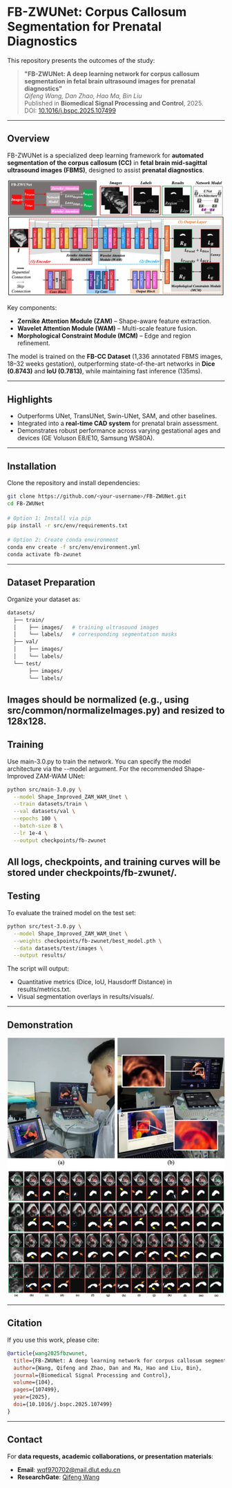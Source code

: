 # FB-ZWUNet: Corpus Callosum Segmentation for Prenatal Diagnostics

This repository presents the outcomes of the study:

> **"FB-ZWUNet: A deep learning network for corpus callosum segmentation in fetal brain ultrasound images for prenatal diagnostics"**  
> *Qifeng Wang, Dan Zhao, Hao Ma, Bin Liu*  
> Published in **Biomedical Signal Processing and Control**, 2025.  
> DOI: [10.1016/j.bspc.2025.107499](https://doi.org/10.1016/j.bspc.2025.107499)

---

## Overview
FB-ZWUNet is a specialized deep learning framework for **automated segmentation of the corpus callosum (CC)** in **fetal brain mid-sagittal ultrasound images (FBMS)**, designed to assist **prenatal diagnostics**.

![Network Overview](media/network_overview.png)

Key components:
- **Zernike Attention Module (ZAM)** – Shape-aware feature extraction.
- **Wavelet Attention Module (WAM)** – Multi-scale feature fusion.
- **Morphological Constraint Module (MCM)** – Edge and region refinement.

The model is trained on the **FB-CC Dataset** (1,336 annotated FBMS images, 18–32 weeks gestation), outperforming state-of-the-art networks in **Dice (0.8743)** and **IoU (0.7813)**, while maintaining fast inference (135ms).

---

## Highlights
- Outperforms UNet, TransUNet, Swin-UNet, SAM, and other baselines.
- Integrated into a **real-time CAD system** for prenatal brain assessment.
- Demonstrates robust performance across varying gestational ages and devices (GE Voluson E8/E10, Samsung WS80A).

---

## Installation

Clone the repository and install dependencies:

```bash
git clone https://github.com/<your-username>/FB-ZWUNet.git
cd FB-ZWUNet

# Option 1: Install via pip
pip install -r src/env/requirements.txt

# Option 2: Create conda environment
conda env create -f src/env/environment.yml
conda activate fb-zwunet
```
---
## Dataset Preparation
Organize your dataset as:
```bash
datasets/
  ├── train/
  │    ├── images/   # training ultrasound images
  │    └── labels/   # corresponding segmentation masks
  ├── val/
  │    ├── images/
  │    └── labels/
  └── test/
       ├── images/
       └── labels/
```
Images should be normalized (e.g., using src/common/normalizeImages.py) and resized to 128x128.
---

## Training
Use main-3.0.py to train the network. You can specify the model architecture via the --model argument.
For the recommended Shape-Improved ZAM-WAM UNet:
```bash
python src/main-3.0.py \
  --model Shape_Improved_ZAM_WAM_Unet \
  --train datasets/train \
  --val datasets/val \
  --epochs 100 \
  --batch-size 8 \
  --lr 1e-4 \
  --output checkpoints/fb-zwunet
```
All logs, checkpoints, and training curves will be stored under checkpoints/fb-zwunet/.
---

## Testing
To evaluate the trained model on the test set:
```bash
python src/test-3.0.py \
  --model Shape_Improved_ZAM_WAM_Unet \
  --weights checkpoints/fb-zwunet/best_model.pth \
  --data datasets/test/images \
  --output results/
```
The script will output:
-	Quantitative metrics (Dice, IoU, Hausdorff Distance) in results/metrics.txt.
- Visual segmentation overlays in results/visuals/.

---
## Demonstration

![Watch the demo](media/demo.png)
![Watch the res](media/res.png)

---

## Citation

If you use this work, please cite:

```bibtex
@article{wang2025fbzwunet,
  title={FB-ZWUNet: A deep learning network for corpus callosum segmentation in fetal brain ultrasound images for prenatal diagnostics},
  author={Wang, Qifeng and Zhao, Dan and Ma, Hao and Liu, Bin},
  journal={Biomedical Signal Processing and Control},
  volume={104},
  pages={107499},
  year={2025},
  doi={10.1016/j.bspc.2025.107499}
}
```

---

## Contact
For **data requests, academic collaborations, or presentation materials**:  
- **Email**: [wqf970702@mail.dlut.edu.cn](mailto:wqf970702@mail.dlut.edu.cn)  
- **ResearchGate**: [Qifeng Wang](https://www.researchgate.net/profile/Qifeng-Wang-9?ev=hdr_xprf)
